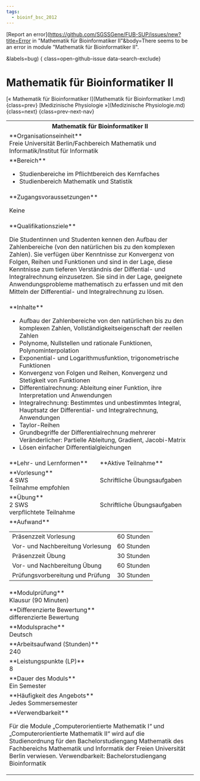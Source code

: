 ```yaml
---
tags:
  - bioinf_bsc_2012
---
```

[Report an error](https://github.com/SGSSGene/FUB-SUP/issues/new?title=Error in "Mathematik für Bioinformatiker II"&body=There seems to be an error in module "Mathematik für Bioinformatiker II".

<Describe here a slightly more detailed description of what is wrong>&labels=bug)
{ class=open-github-issue data-search-exclude}

# Mathematik für Bioinformatiker II

[« Mathematik für Bioinformatiker I](Mathematik für Bioinformatiker I.md){class=prev}
[Medizinische Physiologie »](Medizinische Physiologie.md){class=next}
{class=prev-next-nav}

<table markdown id="moduledesc">
<tr markdown class="moduledesc_head"><th colspan="2">Mathematik für Bioinformatiker II </th></tr>
<tr markdown><td colspan="2">**Organisationseinheit**   <br>Freie Universität Berlin/Fachbereich Mathematik und Informatik/Institut für Informatik</td></tr>

<tr markdown><td colspan="2">**Bereich**<br>


- Studienbereiche im Pflichtbereich des Kernfaches
- Studienbereich Mathematik und Statistik

</td></tr>

<tr markdown><td colspan="2">**Zugangsvoraussetzungen** <br>

Keine


</td></tr>
<tr markdown><td colspan="2">**Qualifikationsziele**    <br>

Die Studentinnen und Studenten kennen den Aufbau der Zahlenbereiche (von den
natürlichen bis zu den komplexen Zahlen). Sie verfügen über Kenntnisse zur
Konvergenz von Folgen, Reihen und Funktionen und sind in der Lage, diese
Kenntnisse zum tieferen Verständnis der Diffential- und Integralrechnung
einzusetzen. Sie sind in der Lage, geeignete Anwendungsprobleme mathematisch
zu erfassen und mit den Mitteln der Differential- und Integralrechnung zu
lösen.


</td></tr>
<tr markdown><td colspan="2">**Inhalte**                <br>


- Aufbau der Zahlenbereiche von den natürlichen bis zu den komplexen Zahlen,
  Vollständigkeitseigenschaft der reellen Zahlen
- Polynome, Nullstellen und rationale Funktionen, Polynominterpolation
- Exponential- und Logarithmusfunktion, trigonometrische Funktionen
- Konvergenz von Folgen und Reihen, Konvergenz und Stetigkeit von Funktionen
- Differentialrechnung: Ableitung einer Funktion, ihre Interpretation und
  Anwendungen
- Integralrechnung: Bestimmtes und unbestimmtes Integral, Hauptsatz der
  Differential- und Integralrechnung, Anwendungen
- Taylor-Reihen
- Grundbegriffe der Differentialrechnung mehrerer Veränderlicher: Partielle
  Ableitung, Gradient, Jacobi-Matrix
- Lösen einfacher Differentialgleichungen


</td></tr>

<tr markdown><td>**Lehr- und Lernformen**</td><td>**Aktive Teilnahme**</td></tr>
<tr markdown><td> **Vorlesung** <br>4 SWS <br> Teilnahme empfohlen</td><td>

Schriftliche Übungsaufgaben
</td></tr>
<tr markdown><td> **Übung** <br>2 SWS <br> verpflichtete Teilnahme</td><td>

Schriftliche Übungsaufgaben
</td></tr>
<tr markdown><td colspan="2">**Aufwand**                <br>
<table class="aufwand_table">
<tr><td>Präsenzzeit Vorlesung</td><td>60 Stunden</td></tr>
<tr><td>Vor- und Nachbereitung Vorlesung</td><td>60 Stunden</td></tr>
<tr><td>Präsenzzeit Übung</td><td>30 Stunden</td></tr>
<tr><td>Vor- und Nachbereitung Übung</td><td>60 Stunden</td></tr>
<tr><td>Prüfungsvorbereitung und Prüfung</td><td>30 Stunden</td></tr>
</table>

</td></tr>
<tr markdown><td colspan="2">**Modulprüfung**             <br>Klausur (90 Minuten)


</td></tr>
<tr markdown><td colspan="2">**Differenzierte Bewertung** <br>differenzierte Bewertung

</td></tr>
<tr markdown><td colspan="2">**Modulsprache**             <br>Deutsch</td></tr>
<tr markdown><td colspan="2">**Arbeitsaufwand (Stunden)** <br>240</td></tr>
<tr markdown><td colspan="2">**Leistungspunkte (LP)**     <br>8</td></tr>
<tr markdown><td colspan="2">**Dauer des Moduls**         <br>Ein Semester</td></tr>
<tr markdown><td colspan="2">**Häufigkeit des Angebots**  <br>Jedes Sommersemester</td></tr>
<tr markdown><td colspan="2">**Verwendbarkeit**           <br>

Für die Module „Computerorientierte Mathematik I“ und „Computerorientierte
Mathematik II“ wird auf die Studienordnung für den Bachelorstudiengang
Mathematik des Fachbereichs Mathematik und Informatik der Freien Universität
Berlin verwiesen. Verwendbarkeit: Bachelorstudiengang Bioinformatik


</td></tr>

</table>
